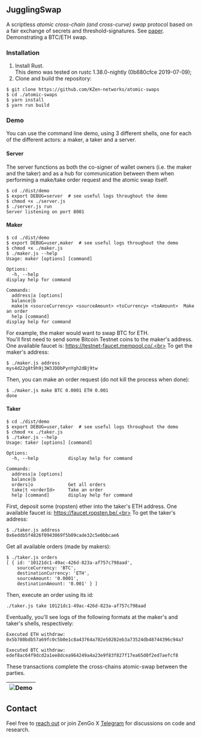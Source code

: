 ## JugglingSwap

A scriptless _atomic cross-chain (and cross-curve) swap_ protocol based on a fair exchange of secrets and threshold-signatures. See [paper](https://arxiv.org/abs/2007.14423).
Demonstrating a BTC/ETH swap.

### Installation

1. Install Rust.<br>
   This demo was tested on rustc 1.38.0-nightly (0b680cfce 2019-07-09);
2. Clone and build the repository:
```
$ git clone https://github.com/KZen-networks/atomic-swaps
$ cd ./atomic-swaps
$ yarn install
$ yarn run build 
```

### Demo

You can use the command line demo, using 3 different shells, one for each of the different actors: a maker, a taker and a server.

#### Server
The server functions as both the co-signer of wallet owners (i.e. the maker and the taker) and as a hub for communication between them when performing a make/take order request and the atomic swap itself.
```
$ cd ./dist/demo
$ export DEBUG=server  # see useful logs throughout the demo
$ chmod +x ./server.js
$ ./server.js run
Server listening on port 8001
```

#### Maker
```
$ cd ./dist/demo
$ export DEBUG=user,maker  # see useful logs throughout the demo
$ chmod +x ./maker.js
$ ./maker.js --help
Usage: maker [options] [command]

Options:
  -h, --help                                                      display help for command

Commands:
  address|a [options]
  balance|b
  make|m <sourceCurrency> <sourceAmount> <toCurrency> <toAmount>  Make an order
  help [command]                                                  display help for command
```
For example, the maker would want to swap BTC for ETH.<br>
You'll first need to send some Bitcoin Testnet coins to the maker's address. One available faucet is: https://testnet-faucet.mempool.co/.<br>
To get the maker's address:
```
$ ./maker.js address
mys4d22g8t9h9j3W3JDDbPynYgh2dBj9tw
```
Then, you can make an order request (do not kill the process when done):
```
$ ./maker.js make BTC 0.0001 ETH 0.001
done
```

#### Taker
```
$ cd ./dist/demo
$ export DEBUG=user,taker  # see useful logs throughout the demo
$ chmod +x ./taker.js
$ ./taker.js --help
Usage: taker [options] [command]

Options:
  -h, --help           display help for command

Commands:
  address|a [options]
  balance|b
  orders|o             Get all orders
  take|t <orderId>     Take an order
  help [command]       display help for command
```
First, deposit some (ropsten) ether into the taker's ETH address. One available faucet is: https://faucet.ropsten.be/.<br>
To get the taker's address:
```
$ ./taker.js address
0x6eddb5f4826f0943069f5b09cade32c5e0bbcae6
```
Get all available orders (made by makers):
```
$ ./taker.js orders
[ { id: '10121dc1-49ac-426d-823a-af757c798aad',
    sourceCurrency: 'BTC',
    destinationCurrency: 'ETH',
    sourceAmount: '0.0001',
    destinationAmount: '0.001' } ]
```
Then, execute an order using its id:
```
./taker.js take 10121dc1-49ac-426d-823a-af757c798aad
```
Eventually, you'll see logs of the following formats at the maker's and taker's shells, respectively:
```
Executed ETH withdraw: 0x5b780bdb57a69fc0c5b0e1c8a43764a702e50202eb3a73524db48744396c94a7
```
```
Executed BTC withdraw: edef8ac64f9dcd2a1ee8dcea964249a4a23e9f83f827f17ea65d0f2ed7aefcf8
```
These transactions complete the cross-chains atomic-swap between the parties.

 |![Demo](https://raw.githubusercontent.com/KZen-networks/JugglingSwap/master/demo.gif "Bitcoin & Ethereum Atomic Cross Chain Swap")|
 |:--:|


## Contact

Feel free to [reach out](mailto:github@kzencorp.com) or join ZenGo X [Telegram](https://t.me/zengo_x) for discussions on code and research.
